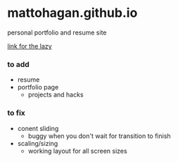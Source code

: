 mattohagan.github.io
====================

personal portfolio and resume site

[link for the lazy](http://mattohagan.github.io)

### to add
- resume
- portfolio page
  - projects and hacks

### to fix
- conent sliding 
  - buggy when you don't wait for transition to finish
- scaling/sizing
  - working layout for all screen sizes

